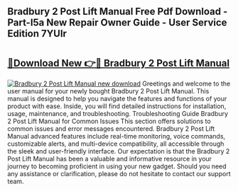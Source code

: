 ## Bradbury 2 Post Lift Manual Free Pdf Download - Part-I5a New Repair Owner Guide - User Service Edition 7YUIr

# <h2><a href="http://bc98960.oget.top/?id=Bradbury+2+Post+Lift+Manual">🔗Download New 👉🔴 Bradbury 2 Post Lift Manual</a></h2>

[![Bradbury 2 Post Lift Manual new download](https://i.imgur.com/5g1atiW.png)](http://bc98960.oget.top/?id=Bradbury+2+Post+Lift+Manual)
Greetings and welcome to the user manual for your newly bought Bradbury 2 Post Lift Manual. This manual is designed to help you navigate the features and functions of your product with ease. Inside, you will find detailed instructions for installation, usage, maintenance, and troubleshooting. Troubleshooting Guide Bradbury 2 Post Lift Manual for Common Issues This section offers solutions to common issues and error messages encountered. Bradbury 2 Post Lift Manual advanced features include real-time monitoring, voice commands, customizable alerts, and multi-device compatibility, all accessible through the sleek and user-friendly interface. Our expectation is that the Bradbury 2 Post Lift Manual has been a valuable and informative resource in your journey to becoming proficient in using your new gadget. Should you need any assistance or clarification, please do not hesitate to contact our support team.
